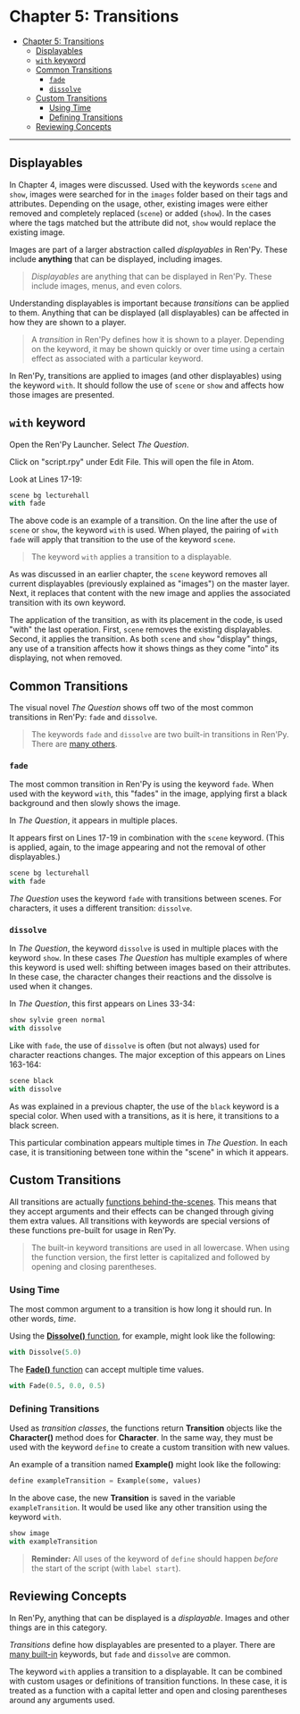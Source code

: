 # Chapter 5: Transitions

- [Chapter 5: Transitions](#chapter-5-transitions)
  - [Displayables](#displayables)
  - [`with` keyword](#with-keyword)
  - [Common Transitions](#common-transitions)
    - [`fade`](#fade)
    - [`dissolve`](#dissolve)
  - [Custom Transitions](#custom-transitions)
    - [Using Time](#using-time)
    - [Defining Transitions](#defining-transitions)
  - [Reviewing Concepts](#reviewing-concepts)

---

## Displayables

In Chapter 4, images were discussed. Used with the keywords `scene` and `show`, images were searched for in the `images` folder based on their tags and attributes. Depending on the usage, other, existing images were either removed and completely replaced (`scene`) or added (`show`). In the cases where the tags matched but the attribute did not, `show` would replace the existing image.

Images are part of a larger abstraction called *displayables* in Ren'Py. These include **anything** that can be displayed, including images.

> *Displayables* are anything that can be displayed in Ren'Py. These include images, menus, and even colors.

Understanding displayables is important because *transitions* can be applied to them. Anything that can be displayed (all displayables) can be affected in how they are shown to a player.

> A *transition* in Ren'Py defines how it is shown to a player. Depending on the keyword, it may be shown quickly or over time using a certain effect as associated with a particular keyword.

In Ren'Py, transitions are applied to images (and other displayables) using the keyword `with`. It should follow the use of `scene` or `show` and affects how those images are presented.

## `with` keyword

Open the Ren'Py Launcher. Select *The Question*.

Click on "script.rpy" under Edit File. This will open the file in Atom.

Look at Lines 17-19:

```Python
scene bg lecturehall
with fade
```

The above code is an example of a transition. On the line after the use of `scene` or `show`, the keyword `with` is used. When played, the pairing of `with fade` will apply that transition to the use of the keyword `scene`.

> The keyword `with` applies a transition to a displayable.

As was discussed in an earlier chapter, the `scene` keyword removes all current displayables (previously explained as "images") on the master layer. Next, it replaces that content with the new image and applies the associated transition with its own keyword.

The application of the transition, as with its placement in the code, is used "with" the last operation. First, `scene` removes the existing displayables. Second, it applies the transition. As both `scene` and `show` "display" things, any use of a transition affects how it shows things as they come "into" its displaying, not when removed.

## Common Transitions

The visual novel *The Question* shows off two of the most common transitions in Ren'Py: `fade` and `dissolve`.

> The keywords `fade` and `dissolve` are two built-in transitions in Ren'Py. There are [many others](https://www.renpy.org/doc/html/transitions.html).

### `fade`

The most common transition in Ren'Py is using the keyword `fade`. When used with the keyword `with`, this "fades" in the image, applying first a black background and then slowly shows the image.

In *The Question*, it appears in multiple places.

It appears first on Lines 17-19 in combination with the `scene` keyword. (This is applied, again, to the image appearing and not the removal of other displayables.)

```Python
scene bg lecturehall
with fade
```

*The Question* uses the keyword `fade` with transitions between scenes. For characters, it uses a different transition: `dissolve`.

### `dissolve`

In *The Question*, the keyword `dissolve` is used in multiple places with the keyword `show`. In these cases *The Question* has multiple examples of where this keyword is used well: shifting between images based on their attributes. In these case, the character changes their reactions and the dissolve is used when it changes.

In *The Question*, this first appears on Lines 33-34:

```Python
show sylvie green normal
with dissolve
```

Like with `fade`, the use of `dissolve` is often (but not always) used for character reactions changes. The major exception of this appears on Lines 163-164:

```Python
scene black
with dissolve
```

As was explained in a previous chapter, the use of the `black` keyword is a special color. When used with a transitions, as it is here, it transitions to a black screen.

This particular combination appears multiple times in *The Question*. In each case, it is transitioning between tone within the "scene" in which it appears.

## Custom Transitions

All transitions are actually [functions behind-the-scenes](https://www.renpy.org/doc/html/transitions.html). This means that they accept arguments and their effects can be changed through giving them extra values. All transitions with keywords are special versions of these functions pre-built for usage in Ren'Py.

> The built-in keyword transitions are used in all lowercase. When using the function version, the first letter is capitalized and followed by opening and closing parentheses.

### Using Time

The most common argument to a transition is how long it should run. In other words, *time*.

Using the [**Dissolve()** function](https://www.renpy.org/doc/html/transitions.html#Dissolve), for example, might look like the following:

```Python
with Dissolve(5.0)
```

The [**Fade()** function](https://www.renpy.org/doc/html/transitions.html#Fade) can accept multiple time values.

```Python
with Fade(0.5, 0.0, 0.5)
```

### Defining Transitions

Used as *transition classes*, the functions return **Transition** objects like the **Character()** method does for **Character**. In the same way, they must be used with the keyword `define` to create a custom transition with new values.

An example of a transition named **Example()** might look like the following:

```Python
define exampleTransition = Example(some, values)
```

In the above case, the new **Transition** is saved in the variable `exampleTransition`. It would be used like any other transition using the keyword `with`.

```Python
show image
with exampleTransition
```

> **Reminder:** All uses of the keyword of `define` should happen *before* the start of the script (with `label start`).

## Reviewing Concepts

In Ren'Py, anything that can be displayed is a *displayable*. Images and other things are in this category.

*Transitions* define how displayables are presented to a player. There are [many built-in](https://www.renpy.org/doc/html/transitions.html) keywords, but `fade` and `dissolve` are common.

The keyword `with` applies a transition to a displayable. It can be combined with custom usages or definitions of transition functions. In these case, it is treated as a function with a capital letter and open and closing parentheses around any arguments used.
